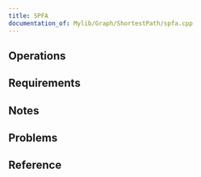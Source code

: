 ```yaml
---
title: SPFA
documentation_of: Mylib/Graph/ShortestPath/spfa.cpp
---
```


## Operations

## Requirements

## Notes

## Problems

## Reference
